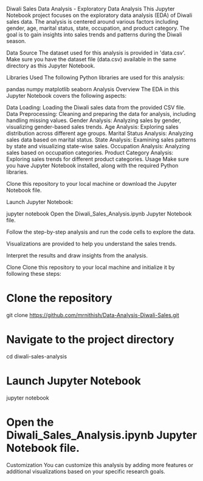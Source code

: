 Diwali Sales Data Analysis - Exploratory Data Analysis
This Jupyter Notebook project focuses on the exploratory data analysis (EDA) of Diwali sales data. The analysis is centered around various factors including gender, age, marital status, state, occupation, and product category. The goal is to gain insights into sales trends and patterns during the Diwali season.

Data Source
The dataset used for this analysis is provided in 'data.csv'. Make sure you have the dataset file (data.csv) available in the same directory as this Jupyter Notebook.

Libraries Used
The following Python libraries are used for this analysis:

pandas
numpy
matplotlib
seaborn
Analysis Overview
The EDA in this Jupyter Notebook covers the following aspects:

Data Loading: Loading the Diwali sales data from the provided CSV file.
Data Preprocessing: Cleaning and preparing the data for analysis, including handling missing values.
Gender Analysis: Analyzing sales by gender, visualizing gender-based sales trends.
Age Analysis: Exploring sales distribution across different age groups.
Marital Status Analysis: Analyzing sales data based on marital status.
State Analysis: Examining sales patterns by state and visualizing state-wise sales.
Occupation Analysis: Analyzing sales based on occupation categories.
Product Category Analysis: Exploring sales trends for different product categories.
Usage
Make sure you have Jupyter Notebook installed, along with the required Python libraries.

Clone this repository to your local machine or download the Jupyter Notebook file.

Launch Jupyter Notebook:

jupyter notebook
Open the Diwali_Sales_Analysis.ipynb Jupyter Notebook file.

Follow the step-by-step analysis and run the code cells to explore the data.

Visualizations are provided to help you understand the sales trends.

Interpret the results and draw insights from the analysis.

Clone
Clone this repository to your local machine and initialize it by following these steps:

# Clone the repository
git clone https://github.com/mrnithish/Data-Analysis-Diwali-Sales.git

# Navigate to the project directory
cd diwali-sales-analysis

# Launch Jupyter Notebook
jupyter notebook

# Open the Diwali_Sales_Analysis.ipynb Jupyter Notebook file.
Customization
You can customize this analysis by adding more features or additional visualizations based on your specific research goals.
